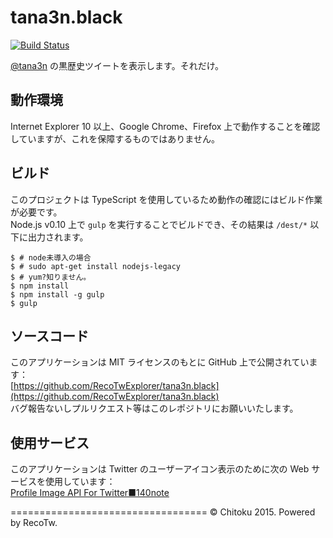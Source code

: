 tana3n.black
============

[![Build Status](https://travis-ci.org/RecoTwExplorer/tana3n.black.svg?branch=master)](https://travis-ci.org/RecoTwExplorer/tana3n.black)

[@tana3n](https://twitter.com/tana3n) の黒歴史ツイートを表示します。それだけ。

## 動作環境

Internet Explorer 10 以上、Google Chrome、Firefox 上で動作することを確認していますが、これを保障するものではありません。

## ビルド

このプロジェクトは TypeScript を使用しているため動作の確認にはビルド作業が必要です。  
Node.js v0.10 上で `gulp` を実行することでビルドでき、その結果は `/dest/*` 以下に出力されます。

```
$ # node未導入の場合
$ # sudo apt-get install nodejs-legacy
$ # yum?知りません。
$ npm install
$ npm install -g gulp
$ gulp
```

## ソースコード

このアプリケーションは MIT ライセンスのもとに GitHub 上で公開されています：  
[https://github.com/RecoTwExplorer/tana3n.black](https://github.com/RecoTwExplorer/tana3n.black)  
バグ報告ないしプルリクエスト等はこのレポジトリにお願いいたします。

## 使用サービス

このアプリケーションは Twitter のユーザーアイコン表示のために次の Web サービスを使用しています：  
[Profile Image API For Twitter■140note](http://140note.hitonobetsu.com/apipage/profileimage)

==================================
© Chitoku 2015. Powered by RecoTw.
